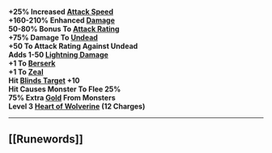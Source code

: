 **+25% Increased [Attack Speed](https://diablo.fandom.com/wiki/Attack_Speed "Attack Speed")  
+160-210% Enhanced [Damage](https://diablo.fandom.com/wiki/Damage "Damage")  
50-80% Bonus To [Attack Rating](https://diablo.fandom.com/wiki/Attack_Rating "Attack Rating")  
+75% Damage To [Undead](https://diablo.fandom.com/wiki/Undead "Undead")  
+50 To Attack Rating Against Undead  
Adds 1-50 [Lightning Damage](https://diablo.fandom.com/wiki/Lightning_Damage "Lightning Damage")  
+1 To [Berserk](https://diablo.fandom.com/wiki/Berserk_(Skill) "Berserk (Skill)")  
+1 To [Zeal](https://diablo.fandom.com/wiki/Zeal "Zeal")  
Hit [Blinds Target](https://diablo.fandom.com/wiki/Blinds_Target "Blinds Target") +10  
Hit Causes Monster To Flee 25%  
75% Extra [Gold](https://diablo.fandom.com/wiki/Gold "Gold") From Monsters  
Level 3 [Heart of Wolverine](https://diablo.fandom.com/wiki/Heart_of_Wolverine "Heart of Wolverine") (12 Charges)**

---
## [[Runewords]]